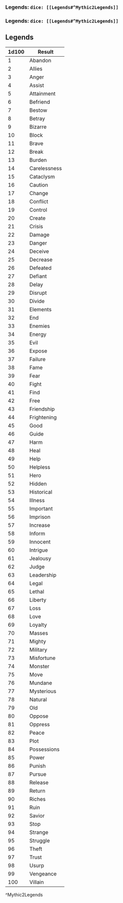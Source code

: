 ### Legends: `dice: [[Legends#^Mythic2Legends]]`
### Legends: `dice: [[Legends#^Mythic2Legends]]`

## Legends
| 1d100 | Result       |
| ----- | ------------ |
| 1     | Abandon      |
| 2     | Allies       |
| 3     | Anger        |
| 4     | Assist       |
| 5     | Attainment   |
| 6     | Befriend     |
| 7     | Bestow       |
| 8     | Betray       |
| 9     | Bizarre      |
| 10    | Block        |
| 11    | Brave        |
| 12    | Break        |
| 13    | Burden       |
| 14    | Carelessness |
| 15    | Cataclysm    |
| 16    | Caution      |
| 17    | Change       |
| 18    | Conflict     |
| 19    | Control      |
| 20    | Create       |
| 21    | Crisis       |
| 22    | Damage       |
| 23    | Danger       |
| 24    | Deceive      |
| 25    | Decrease     |
| 26    | Defeated     |
| 27    | Defiant      |
| 28    | Delay        |
| 29    | Disrupt      |
| 30    | Divide       |
| 31    | Elements     |
| 32    | End          |
| 33    | Enemies      |
| 34    | Energy       |
| 35    | Evil         |
| 36    | Expose       |
| 37    | Failure      |
| 38    | Fame         |
| 39    | Fear         |
| 40    | Fight        |
| 41    | Find         |
| 42    | Free         |
| 43    | Friendship   |
| 44    | Frightening  |
| 45    | Good         |
| 46    | Guide        |
| 47    | Harm         |
| 48    | Heal         |
| 49    | Help         |
| 50    | Helpless     |
| 51    | Hero         |
| 52    | Hidden       |
| 53    | Historical   |
| 54    | Illness      |
| 55    | Important    |
| 56    | Imprison     |
| 57    | Increase     |
| 58    | Inform       |
| 59    | Innocent     |
| 60    | Intrigue     |
| 61    | Jealousy     |
| 62    | Judge        |
| 63    | Leadership   |
| 64    | Legal        |
| 65    | Lethal       |
| 66    | Liberty      |
| 67    | Loss         |
| 68    | Love         |
| 69    | Loyalty      |
| 70    | Masses       |
| 71    | Mighty       |
| 72    | Military     |
| 73    | Misfortune   |
| 74    | Monster      |
| 75    | Move         |
| 76    | Mundane      |
| 77    | Mysterious   |
| 78    | Natural      |
| 79    | Old          |
| 80    | Oppose       |
| 81    | Oppress      |
| 82    | Peace        |
| 83    | Plot         |
| 84    | Possessions  |
| 85    | Power        |
| 86    | Punish       |
| 87    | Pursue       |
| 88    | Release      |
| 89    | Return       |
| 90    | Riches       |
| 91    | Ruin         |
| 92    | Savior       |
| 93    | Stop         |
| 94    | Strange      |
| 95    | Struggle     |
| 96    | Theft        |
| 97    | Trust        |
| 98    | Usurp        |
| 99    | Vengeance    |
| 100   | Villain      |
^Mythic2Legends
